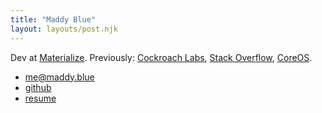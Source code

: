 ```yaml
---
title: "Maddy Blue"
layout: layouts/post.njk
---
```


Dev at [Materialize](https://materialize.com/).
Previously:
[Cockroach Labs](https://www.cockroachlabs.com/),
[Stack Overflow](https://stackoverflow.com/),
[CoreOS](https://coreos.com/).

* [me@maddy.blue](mailto:me@maddy.blue)
* [github](https://github.com/maddyblue/)
* [resume](/public/resume.pdf)
